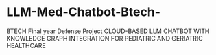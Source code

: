 # LLM-Med-Chatbot-Btech-
BTECH Final year Defense Project
CLOUD-BASED LLM CHATBOT WITH KNOWLEDGE GRAPH INTEGRATION FOR PEDIATRIC AND GERIATRIC HEALTHCARE
